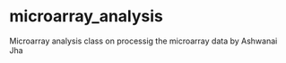 microarray_analysis
===================

Microarray analysis class on processig the microarray data by Ashwanai Jha
